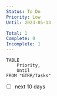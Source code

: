 ```yaml
---
Status: To Do
Priority: Low
Until: 2023-05-13

Total: 1
Complete: 0
Incomplete: 1
---
```

```dataview
TABLE
	Priority,
	Until
FROM "GTRR/Tasks"
```

- [ ]  next 10 days 